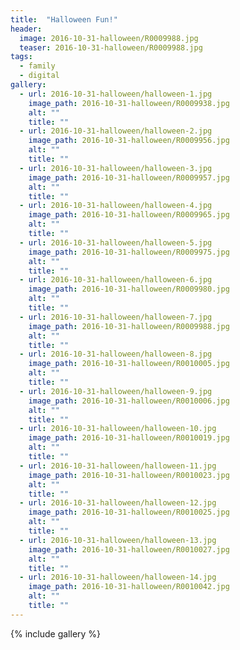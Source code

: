 ```yaml
---
title:  "Halloween Fun!"
header:
  image: 2016-10-31-halloween/R0009988.jpg
  teaser: 2016-10-31-halloween/R0009988.jpg
tags: 
  - family
  - digital
gallery:
  - url: 2016-10-31-halloween/halloween-1.jpg
    image_path: 2016-10-31-halloween/R0009938.jpg
    alt: ""
    title: ""
  - url: 2016-10-31-halloween/halloween-2.jpg
    image_path: 2016-10-31-halloween/R0009956.jpg
    alt: ""
    title: ""
  - url: 2016-10-31-halloween/halloween-3.jpg
    image_path: 2016-10-31-halloween/R0009957.jpg
    alt: ""
    title: ""
  - url: 2016-10-31-halloween/halloween-4.jpg
    image_path: 2016-10-31-halloween/R0009965.jpg
    alt: ""
    title: ""
  - url: 2016-10-31-halloween/halloween-5.jpg
    image_path: 2016-10-31-halloween/R0009975.jpg
    alt: ""
    title: ""
  - url: 2016-10-31-halloween/halloween-6.jpg
    image_path: 2016-10-31-halloween/R0009980.jpg
    alt: ""
    title: ""
  - url: 2016-10-31-halloween/halloween-7.jpg
    image_path: 2016-10-31-halloween/R0009988.jpg
    alt: ""
    title: ""
  - url: 2016-10-31-halloween/halloween-8.jpg
    image_path: 2016-10-31-halloween/R0010005.jpg
    alt: ""
    title: ""
  - url: 2016-10-31-halloween/halloween-9.jpg
    image_path: 2016-10-31-halloween/R0010006.jpg
    alt: ""
    title: ""
  - url: 2016-10-31-halloween/halloween-10.jpg
    image_path: 2016-10-31-halloween/R0010019.jpg
    alt: ""
    title: ""
  - url: 2016-10-31-halloween/halloween-11.jpg
    image_path: 2016-10-31-halloween/R0010023.jpg
    alt: ""
    title: ""
  - url: 2016-10-31-halloween/halloween-12.jpg
    image_path: 2016-10-31-halloween/R0010025.jpg
    alt: ""
    title: ""
  - url: 2016-10-31-halloween/halloween-13.jpg
    image_path: 2016-10-31-halloween/R0010027.jpg
    alt: ""
    title: ""
  - url: 2016-10-31-halloween/halloween-14.jpg
    image_path: 2016-10-31-halloween/R0010042.jpg
    alt: ""
    title: ""    
---
```


{% include gallery %}